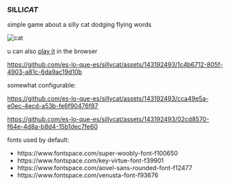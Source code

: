 <h3>SILLI<i>CAT</i></h3>
<p> simple game about a silly cat dodging flying words </p>

![cat](https://github.com/es-lo-que-es/sillycat/assets/143192493/c86c7fae-751c-43ef-a5f8-f419104381ee)


<p> u can also <a href="https://es-lo-que-es.github.io/sillycat-web-build/">play it</a> in the browser </p>



https://github.com/es-lo-que-es/sillycat/assets/143192493/1c4b6712-805f-4903-a81c-6da9ac19d10b





<p> somewhat configurable: </p>



https://github.com/es-lo-que-es/sillycat/assets/143192493/cca49e5a-e0ec-4ecd-a53b-fe6f90476f87



https://github.com/es-lo-que-es/sillycat/assets/143192493/02cd8570-f64e-4d8a-b8d4-15b1dec7fe60




<p> fonts used by default: </p>

<ul>
    <li> https://www.fontspace.com/super-woobly-font-f100650
    <li> https://www.fontspace.com/key-virtue-font-f39901
    <li> https://www.fontspace.com/aovel-sans-rounded-font-f12477
    <li> https://www.fontspace.com/venusta-font-f93676
</ul>
